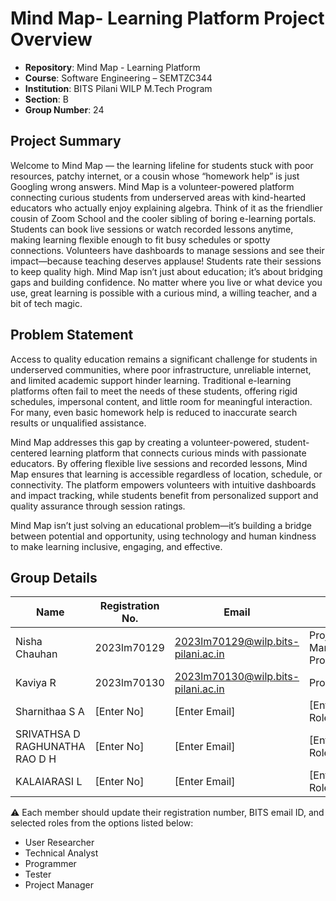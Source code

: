 # Mind Map- Learning Platform Project Overview

- **Repository**: Mind Map - Learning Platform  
- **Course**: Software Engineering – SEMTZC344 
- **Institution**: BITS Pilani WILP M.Tech Program  
- **Section**: B
- **Group Number**: 24

## Project Summary
Welcome to Mind Map — the learning lifeline for students stuck with poor resources, patchy internet, or a cousin whose “homework help” is just Googling wrong answers.
Mind Map is a volunteer-powered platform connecting curious students from underserved areas with kind-hearted educators who actually enjoy explaining algebra. Think of it as the friendlier cousin of Zoom School and the cooler sibling of boring e-learning portals. Students can book live sessions or watch recorded lessons anytime, making learning flexible enough to fit busy schedules or spotty connections.
Volunteers have dashboards to manage sessions and see their impact—because teaching deserves applause! Students rate their sessions to keep quality high.
Mind Map isn’t just about education; it’s about bridging gaps and building confidence. No matter where you live or what device you use, great learning is possible with a curious mind, a willing teacher, and a bit of tech magic.

## Problem Statement
Access to quality education remains a significant challenge for students in underserved communities, where poor infrastructure, unreliable internet, and limited academic support hinder learning. Traditional e-learning platforms often fail to meet the needs of these students, offering rigid schedules, impersonal content, and little room for meaningful interaction. For many, even basic homework help is reduced to inaccurate search results or unqualified assistance.

Mind Map addresses this gap by creating a volunteer-powered, student-centered learning platform that connects curious minds with passionate educators. By offering flexible live sessions and recorded lessons, Mind Map ensures that learning is accessible regardless of location, schedule, or connectivity. The platform empowers volunteers with intuitive dashboards and impact tracking, while students benefit from personalized support and quality assurance through session ratings.

Mind Map isn’t just solving an educational problem—it’s building a bridge between potential and opportunity, using technology and human kindness to make learning inclusive, engaging, and effective.

## Group Details

| Name             | Registration No. | Email              | Roles                        |
|------------------|------------------|---------------------|-------------------------------|
| Nisha Chauhan    | 2023lm70129      | 2023lm70129@wilp.bits-pilani.ac.in | Project Manager & Programmer  |
| Kaviya R         | 2023lm70130      | 2023lm70130@wilp.bits-pilani.ac.in      | Programmer    |
| Sharnithaa S A   | [Enter No]       | [Enter Email]       | [Enter Roles]                 |
| SRIVATHSA D RAGHUNATHA RAO D H | [Enter No] | [Enter Email] | [Enter Roles]                 |
| KALAIARASI L     | [Enter No]       | [Enter Email]       | [Enter Roles]                 |

⚠️ Each member should update their registration number, BITS email ID, and selected roles from the options listed below:

- User Researcher
- Technical Analyst
- Programmer
- Tester
- Project Manager
